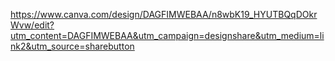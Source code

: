 https://www.canva.com/design/DAGFIMWEBAA/n8wbK19_HYUTBQqDOkrWvw/edit?utm_content=DAGFIMWEBAA&utm_campaign=designshare&utm_medium=link2&utm_source=sharebutton
